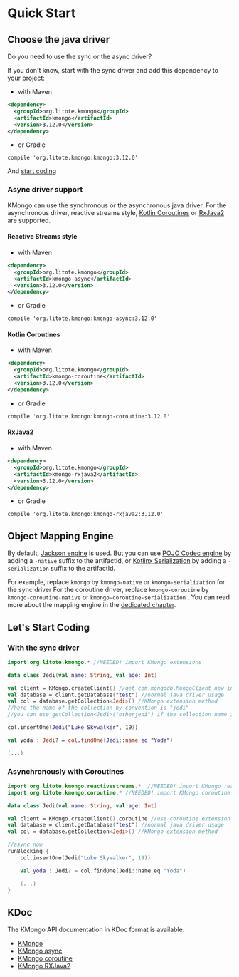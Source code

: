 # Quick Start

## Choose the java driver

Do you need to use the sync or the async driver?

If you don't know, start with the sync driver and add this dependency to your project:

- with Maven

```xml
<dependency>
  <groupId>org.litote.kmongo</groupId>
  <artifactId>kmongo</artifactId>
  <version>3.12.0</version>
</dependency>
```

- or Gradle

```
compile 'org.litote.kmongo:kmongo:3.12.0'
```

And [start coding](#lets-start-coding)

### Async driver support

KMongo can use the synchronous or the asynchronous java driver. 
For the asynchronous driver, reactive streams style, [Kotlin Coroutines](https://kotlinlang.org/docs/reference/coroutines.html) or [RxJava2](http://reactivex.io/) are supported.

#### Reactive Streams style

- with Maven

```xml
<dependency>
  <groupId>org.litote.kmongo</groupId>
  <artifactId>kmongo-async</artifactId>
  <version>3.12.0</version>
</dependency>
```

- or Gradle

```
compile 'org.litote.kmongo:kmongo-async:3.12.0'
```

#### Kotlin Coroutines

- with Maven

```xml
<dependency>
  <groupId>org.litote.kmongo</groupId>
  <artifactId>kmongo-coroutine</artifactId>
  <version>3.12.0</version>
</dependency>
```

- or Gradle

```
compile 'org.litote.kmongo:kmongo-coroutine:3.12.0'
```

#### RxJava2

- with Maven

```xml
<dependency>
  <groupId>org.litote.kmongo</groupId>
  <artifactId>kmongo-rxjava2</artifactId>
  <version>3.12.0</version>
</dependency>
```

- or Gradle

```
compile 'org.litote.kmongo:kmongo-rxjava2:3.12.0'
```

## Object Mapping Engine

By default, [Jackson engine](https://github.com/FasterXML/jackson) is used.
But you can use [POJO Codec engine](https://mongodb.github.io/mongo-java-driver/3.5/bson/pojos/) 
by adding a ```-native``` suffix to the artifactId, or
[Kotlinx Serialization](https://github.com/Kotlin/kotlinx.serialization)
by adding a ```-serialization``` suffix to the artifactId.

For example, replace ```kmongo``` by ```kmongo-native``` or ```kmongo-serialization``` for the sync driver
For the coroutine driver, replace ```kmongo-coroutine``` by ```kmongo-coroutine-native```  or ```kmongo-coroutine-serialization``` .
You can read more about the mapping engine in the [dedicated chapter](object-mapping/index.html#how-to-choose-the-mapping-engine). 

## Let's Start Coding

### With the sync driver

```kotlin
import org.litote.kmongo.* //NEEDED! import KMongo extensions

data class Jedi(val name: String, val age: Int)

val client = KMongo.createClient() //get com.mongodb.MongoClient new instance
val database = client.getDatabase("test") //normal java driver usage
val col = database.getCollection<Jedi>() //KMongo extension method
//here the name of the collection by convention is "jedi"
//you can use getCollection<Jedi>("otherjedi") if the collection name is different

col.insertOne(Jedi("Luke Skywalker", 19))

val yoda : Jedi? = col.findOne(Jedi::name eq "Yoda")

(...)
```

### Asynchronously with Coroutines

```kotlin
import org.litote.kmongo.reactivestreams.*  //NEEDED! import KMongo reactivestreams extensions
import org.litote.kmongo.coroutine.* //NEEDED! import KMongo coroutine extensions

data class Jedi(val name: String, val age: Int)

val client = KMongo.createClient().coroutine //use coroutine extension
val database = client.getDatabase("test") //normal java driver usage
val col = database.getCollection<Jedi>() //KMongo extension method

//async now
runBlocking {
    col.insertOne(Jedi("Luke Skywalker", 19))

    val yoda : Jedi? = col.findOne(Jedi::name eq "Yoda")

    (...)
}

```

## KDoc

The KMongo API documentation in KDoc format is available:

- [KMongo](https://litote.org/kmongo/dokka/kmongo/org.litote.kmongo/index.html)
- [KMongo async](https://litote.org/kmongo/dokka/kmongo/org.litote.kmongo.async/index.html)
- [KMongo coroutine](https://litote.org/kmongo/dokka/kmongo/org.litote.kmongo.coroutine/index.html)
- [KMongo RXJava2](https://litote.org/kmongo/dokka/kmongo/org.litote.kmongo.rxjava2/index.html)
